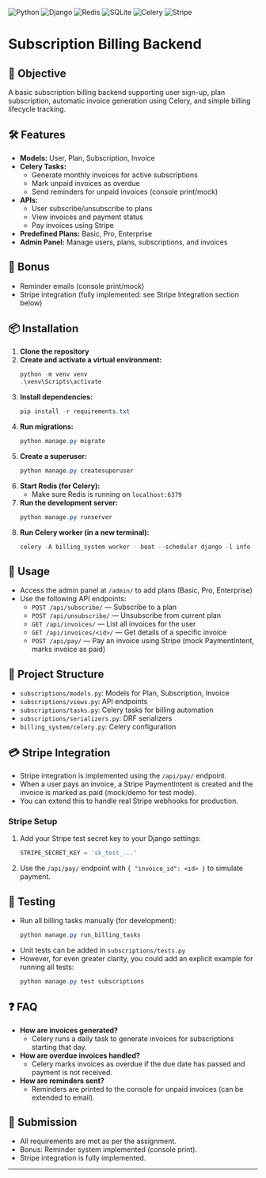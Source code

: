 ![Python](https://img.shields.io/badge/python-3670A0?style=for-the-badge&logo=python&logoColor=ffdd54) ![Django](https://img.shields.io/badge/django-%23092E20.svg?style=for-the-badge&logo=django&logoColor=white) ![Redis](https://img.shields.io/badge/redis-%23DD0031.svg?style=for-the-badge&logo=redis&logoColor=white) ![SQLite](https://img.shields.io/badge/sqlite-%2307405e.svg?style=for-the-badge&logo=sqlite&logoColor=white) ![Celery](https://img.shields.io/badge/celery-%23a9cc54.svg?style=for-the-badge&logo=celery&logoColor=ddf4a4) ![Stripe](https://img.shields.io/badge/Stripe-5469d4?style=for-the-badge&logo=stripe&logoColor=ffffff)

# Subscription Billing Backend

## 📌 Objective
A basic subscription billing backend supporting user sign-up, plan subscription, automatic invoice generation using Celery, and simple billing lifecycle tracking.

## 🛠️ Features
- **Models:** User, Plan, Subscription, Invoice
- **Celery Tasks:**
  - Generate monthly invoices for active subscriptions
  - Mark unpaid invoices as overdue
  - Send reminders for unpaid invoices (console print/mock)
- **APIs:**
  - User subscribe/unsubscribe to plans
  - View invoices and payment status
  - Pay invoices using Stripe
- **Predefined Plans:** Basic, Pro, Enterprise
- **Admin Panel:** Manage users, plans, subscriptions, and invoices

## 🚀 Bonus
- Reminder emails (console print/mock)
- Stripe integration (fully implemented: see Stripe Integration section below)

## 📦 Installation
1. **Clone the repository**
2. **Create and activate a virtual environment:**
   ```powershell
   python -m venv venv
   .\venv\Scripts\activate
   ```
3. **Install dependencies:**
   ```powershell
   pip install -r requirements.txt
   ```
4. **Run migrations:**
   ```powershell
   python manage.py migrate
   ```
5. **Create a superuser:**
   ```powershell
   python manage.py createsuperuser
   ```
6. **Start Redis (for Celery):**
   - Make sure Redis is running on `localhost:6379`
7. **Run the development server:**
   ```powershell
   python manage.py runserver
   ```
8. **Run Celery worker (in a new terminal):**
   ```powershell
   celery -A billing_system worker --beat --scheduler django -l info
   ```

## 🧪 Usage
- Access the admin panel at `/admin/` to add plans (Basic, Pro, Enterprise)
- Use the following API endpoints:
  - `POST /api/subscribe/` — Subscribe to a plan
  - `POST /api/unsubscribe/` — Unsubscribe from current plan
  - `GET /api/invoices/` — List all invoices for the user
  - `GET /api/invoices/<id>/` — Get details of a specific invoice
  - `POST /api/pay/` — Pay an invoice using Stripe (mock PaymentIntent, marks invoice as paid)

## 📝 Project Structure
- `subscriptions/models.py`: Models for Plan, Subscription, Invoice
- `subscriptions/views.py`: API endpoints
- `subscriptions/tasks.py`: Celery tasks for billing automation
- `subscriptions/serializers.py`: DRF serializers
- `billing_system/celery.py`: Celery configuration

## 💳 Stripe Integration
- Stripe integration is implemented using the `/api/pay/` endpoint.
- When a user pays an invoice, a Stripe PaymentIntent is created and the invoice is marked as paid (mock/demo for test mode).
- You can extend this to handle real Stripe webhooks for production.

### Stripe Setup
1. Add your Stripe test secret key to your Django settings:
   ```python
   STRIPE_SECRET_KEY = 'sk_test_...'
   ```
2. Use the `/api/pay/` endpoint with `{ "invoice_id": <id> }` to simulate payment.

## 🧩 Testing
- Run all billing tasks manually (for development):
  ```powershell
  python manage.py run_billing_tasks
  ```
- Unit tests can be added in `subscriptions/tests.py`
- However, for even greater clarity, you could add an explicit example for running all tests:
  ```powershell
  python manage.py test subscriptions
  ```

## ❓ FAQ
- **How are invoices generated?**
  - Celery runs a daily task to generate invoices for subscriptions starting that day.
- **How are overdue invoices handled?**
  - Celery marks invoices as overdue if the due date has passed and payment is not received.
- **How are reminders sent?**
  - Reminders are printed to the console for unpaid invoices (can be extended to email).

## 📄 Submission
- All requirements are met as per the assignment.
- Bonus: Reminder system implemented (console print).
- Stripe integration is fully implemented.

---
